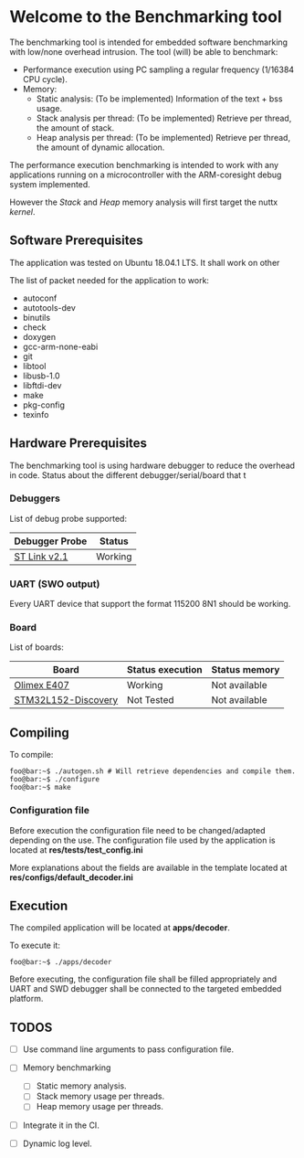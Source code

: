 # Welcome to the Benchmarking tool

The benchmarking tool is intended for embedded software benchmarking with 
low/none overhead intrusion. The tool (will) be able to benchmark:

- Performance execution using PC sampling a regular frequency (1/16384 CPU cycle).
- Memory:
  - Static analysis: (To be implemented) Information of the text + bss usage.
  - Stack analysis per thread: (To be implemented) Retrieve per thread, the amount 
				of stack. 
  - Heap analysis per thread: (To be implemented) Retrieve per thread, the amount 
				of dynamic allocation. 


The performance execution benchmarking is intended to work with any applications
running on a microcontroller with the ARM-coresight debug system implemented.

However the *Stack* and *Heap* memory analysis will first target the nuttx *kernel*. 

## Software Prerequisites
The application was tested on Ubuntu 18.04.1 LTS. It shall work on other

The list of packet needed for the application to work:

- autoconf
- autotools-dev
- binutils
- check
- doxygen 
- gcc-arm-none-eabi
- git
- libtool
- libusb-1.0
- libftdi-dev
- make
- pkg-config
- texinfo

## Hardware Prerequisites 
The benchmarking tool is using hardware debugger to reduce the overhead in code.
Status  about the different debugger/serial/board that t

### Debuggers
List of debug probe supported:

| Debugger Probe     | Status     |
| -----------------  | ---------- |
| [ST Link v2.1](http://www.st.com/en/development-tools/st-link-v2.html)       | Working    |

### UART (SWO output)
Every UART device that support the format 115200 8N1 should be working.

### Board
List of boards:

| Board              | Status execution | Status memory |
| -----------------  | ---------------- | ------------- |
| [Olimex E407](https://www.olimex.com/Products/ARM/ST/STM32-E407/open-source-hardware) | Working | Not available |
| [STM32L152-Discovery](https://www.st.com/en/evaluation-tools/32l152cdiscovery.html) | Not Tested | Not available |

## Compiling 
To compile:
```console
foo@bar:~$ ./autogen.sh # Will retrieve dependencies and compile them.
foo@bar:~$ ./configure
foo@bar:~$ make
```	
### Configuration file
Before execution the configuration file need to be changed/adapted depending on
the use. The configuration file used by the application is located at 
__res/tests/test_config.ini__

More explanations about the fields are available in the template located at
__res/configs/default_decoder.ini__



## Execution
The compiled application will be located at __apps/decoder__. 

To execute it:

```console
foo@bar:~$ ./apps/decoder
```

Before executing, the configuration file shall be filled appropriately and
UART and SWD debugger shall be connected to the targeted embedded platform.



## TODOS
- [ ] Use command line arguments to pass configuration file.
- [ ] Memory benchmarking 
    - [ ] Static memory analysis.
    - [ ] Stack memory usage per threads.
    - [ ] Heap memory usage per threads.
- [ ] Integrate it in the CI.
- [ ] Dynamic log level.

